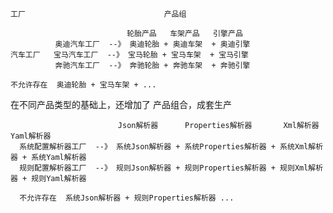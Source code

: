     工厂                               产品组

                              轮胎产品   车架产品   引擎产品
              奥迪汽车工厂  --》 奥迪轮胎 + 奥迪车架  + 奥迪引擎
    汽车工厂   宝马汽车工厂  --》 宝马轮胎 + 宝马车架  + 宝马引擎
              奔驰汽车工厂  --》 奔驰轮胎 + 奔驰车架  + 奔驰引擎

    不允许存在  奥迪轮胎 + 宝马车架 + ...

在不同产品类型的基础上，还增加了 产品组合，成套生产

                            Json解析器      Properties解析器       Xml解析器      Yaml解析器
      系统配置解析器工厂  --》 系统Json解析器 + 系统Properties解析器 + 系统Xml解析器 + 系统Yaml解析器
      规则配置解析器工厂  --》 规则Json解析器 + 规则Properties解析器 + 规则Xml解析器 + 规则Yaml解析器

      不允许存在  系统Json解析器 + 规则Properties解析器 ...


